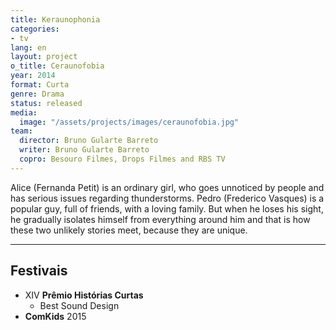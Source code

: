 ```yaml
---
title: Keraunophonia
categories:
- tv
lang: en
layout: project
o_title: Ceraunofobia
year: 2014
format: Curta
genre: Drama
status: released
media:
  image: "/assets/projects/images/ceraunofobia.jpg"
team:
  director: Bruno Gularte Barreto
  writer: Bruno Gularte Barreto
  copro: Besouro Filmes, Drops Filmes and RBS TV
---
```


Alice (Fernanda Petit) is an ordinary girl, who goes unnoticed by people and has serious issues regarding thunderstorms. Pedro (Frederico Vasques) is a popular guy, full of friends, with a loving family. But when he loses his sight, he gradually isolates himself from everything around him and that is how these two unlikely stories meet, because they are unique.

---

## Festivais

* XIV **Prêmio Histórias Curtas**
  * Best Sound Design
* **ComKids** 2015
